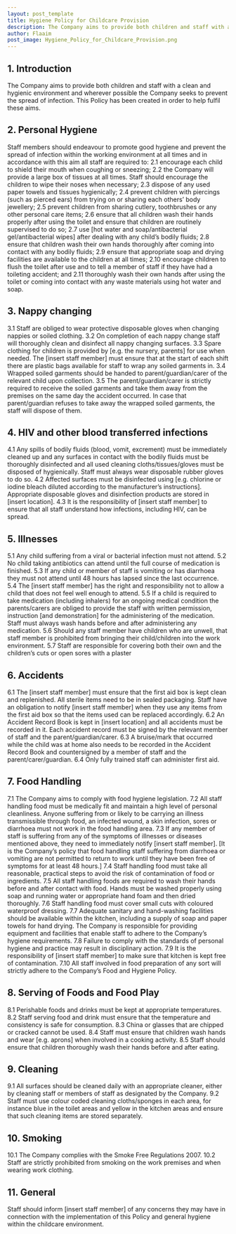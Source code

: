 ```yaml
---
layout: post_template
title: Hygiene Policy for Childcare Provision
description: The Company aims to provide both children and staff with a clean and hygienic environment and wherever possible the Company seeks to prevent the spread of infection. This Policy has been created in order to help fulfil these aims.
author: Flaaim
post_image: Hygiene_Policy_for_Childcare_Provision.png
---
```


## 1. Introduction
The Company aims to provide both children and staff with a clean and hygienic environment and wherever possible the Company seeks to prevent the spread of infection. This Policy has been created in order to help fulfil these aims.

## 2. Personal Hygiene
Staff members should endeavour to promote good hygiene and prevent the spread of infection within the working environment at all times and in accordance with this aim all staff are required to:
2.1 encourage each child to shield their mouth when coughing or sneezing;
2.2 the Company will provide a large box of tissues at all times. Staff should encourage the children to wipe their noses when necessary;
2.3 dispose of any used paper towels and tissues hygienically;
2.4 prevent children with piercings (such as pierced ears) from trying on or sharing each others’ body jewellery;
2.5 prevent children from sharing cutlery, toothbrushes or any other personal care items;
2.6 ensure that all children wash their hands properly after using the toilet and ensure that children are routinely supervised to do so;
2.7 use [hot water and soap/antibacterial gel/antibacterial wipes] after dealing with any child’s bodily fluids;
2.8 ensure that children wash their own hands thoroughly after coming into contact with any bodily fluids;
2.9 ensure that appropriate soap and drying facilities are available to the children at all times;
2.10 encourage children to flush the toilet after use and to tell a member of staff if they have had a toileting accident; and
2.11 thoroughly wash their own hands after using the toilet or coming into contact with any waste materials using hot water and soap.

## 3. Nappy changing
3.1 Staff are obliged to wear protective disposable gloves when changing nappies or soiled clothing.
3.2 On completion of each nappy change staff will thoroughly clean and disinfect all nappy changing surfaces.
3.3 Spare clothing for children is provided by [e.g. the nursery, parents] for use when needed. The [insert staff member] must ensure that at the start of each shift there are plastic bags available for staff to wrap any soiled garments in.
3.4 Wrapped soiled garments should be handed to parent/guardian/carer of the relevant child upon collection.
3.5 The parent/guardian/carer is strictly required to receive the soiled garments and take them away from the premises on the same day the accident occurred. In case that parent/guardian refuses to take away the wrapped soiled garments, the staff will dispose of them.

## 4. HIV and other blood transferred infections
4.1 Any spills of bodily fluids (blood, vomit, excrement) must be immediately cleaned up and any surfaces in contact with the bodily fluids must be thoroughly disinfected and all used cleaning cloths/tissues/gloves must be disposed of hygienically. Staff must always wear disposable rubber gloves to do so.
4.2 Affected surfaces must be disinfected using [e.g. chlorine or iodine bleach diluted according to the manufacturer’s instructions]. Appropriate disposable gloves and disinfection products are stored in [insert location].
4.3 It is the responsibility of [insert staff member] to ensure that all staff understand how infections, including HIV, can be spread.

## 5. Illnesses
5.1 Any child suffering from a viral or bacterial infection must not attend.
5.2 No child taking antibiotics can attend until the full course of medication is finished.
5.3 If any child or member of staff is vomiting or has diarrhoea they must not attend until 48 hours has lapsed since the last occurrence.
5.4 The [insert staff member] has the right and responsibility not to allow a child that does not feel well enough to attend.
5.5 If a child is required to take medication (including inhalers) for an ongoing medical condition the parents/carers are obliged to provide the staff with written permission, instruction [and demonstration] for the administering of the medication. Staff must always wash hands before and after administering any medication.
5.6 Should any staff member have children who are unwell, that staff member is prohibited from bringing their child/children into the work environment.
5.7 Staff are responsible for covering both their own and the children’s cuts or open sores with a plaster

## 6. Accidents
6.1 The [insert staff member] must ensure that the first aid box is kept clean and replenished. All sterile items need to be in sealed packaging. Staff have an obligation to notify [insert staff member] when they use any items from the first aid box so that the items used can be replaced accordingly.
6.2 An Accident Record Book is kept in [insert location] and all accidents must be recorded in it. Each accident record must be signed by the relevant member of staff and the parent/guardian/carer.
6.3 A bruise/mark that occurred while the child was at home also needs to be recorded in the Accident Record Book and countersigned by a member of staff and the parent/carer/guardian.
6.4 Only fully trained staff can administer first aid.

## 7. Food Handling
7.1 The Company aims to comply with food hygiene legislation.
7.2 All staff handling food must be medically fit and maintain a high level of personal cleanliness. Anyone suffering from or likely to be carrying an illness transmissible through food, an infected wound, a skin infection, sores or diarrhoea must not work in the food handling area.
7.3 If any member of staff is suffering from any of the symptoms of illnesses or diseases mentioned above, they need to immediately notify [insert staff member]. [It is the Company’s policy that food handling staff suffering from diarrhoea or vomiting are not permitted to return to work until they have been free of symptoms for at least 48 hours.]
7.4 Staff handling food must take all reasonable, practical steps to avoid the risk of contamination of food or ingredients.
7.5 All staff handling foods are required to wash their hands before and after contact with food. Hands must be washed properly using soap and running water or appropriate hand foam and then dried thoroughly.
7.6 Staff handling food must cover small cuts with coloured waterproof dressing.
7.7 Adequate sanitary and hand-washing facilities should be available within the kitchen, including a supply of soap and paper towels for hand drying. The Company is responsible for providing equipment and facilities that enable staff to adhere to the Company’s hygiene requirements.
7.8 Failure to comply with the standards of personal hygiene and practice may result in disciplinary action.
7.9 It is the responsibility of [insert staff member] to make sure that kitchen is kept free of contamination.
7.10 All staff involved in food preparation of any sort will strictly adhere to the Company’s Food and Hygiene Policy.

## 8. Serving of Foods and Food Play
8.1 Perishable foods and drinks must be kept at appropriate temperatures.
8.2 Staff serving food and drink must ensure that the temperature and consistency is safe for consumption.
8.3 China or glasses that are chipped or cracked cannot be used.
8.4 Staff must ensure that children wash hands and wear [e.g. aprons] when involved in a cooking activity.
8.5 Staff should ensure that children thoroughly wash their hands before and after eating.

## 9. Cleaning
9.1 All surfaces should be cleaned daily with an appropriate cleaner, either by cleaning staff or members of staff as designated by the Company.
9.2 Staff must use colour coded cleaning cloths/sponges in each area, for instance blue in the toilet areas and yellow in the kitchen areas and ensure that such cleaning items are stored separately.

## 10. Smoking
10.1 The Company complies with the Smoke Free Regulations 2007.
10.2 Staff are strictly prohibited from smoking on the work premises and when wearing work clothing.

## 11. General
Staff should inform [insert staff member] of any concerns they may have in connection with the implementation of this Policy and general hygiene within the childcare environment.


